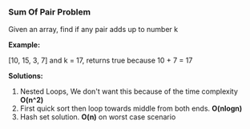 ### Sum Of Pair Problem

Given an array, find if any pair adds up to number k  

**Example:**  

[10, 15, 3, 7] and k = 17, returns true because 10 + 7 = 17

**Solutions:**
1) Nested Loops, We don't want this because of the time complexity **O(n^2)**
2) First quick sort then loop towards middle from both ends. **O(nlogn)**
3) Hash set solution. **O(n)** on worst case scenario
